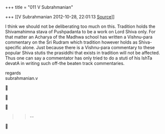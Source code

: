 +++
title = "011 V Subrahmanian"

+++
[[V Subrahmanian	2012-10-28, 22:01:13 [Source](https://groups.google.com/g/bvparishat/c/9SHaNwvK0ZY)]]



I think we should not be deliberating too much on this. Tradition holds the Shivamahimna stava of Pushpadanta to be a work on Lord Shiva only.
For that matter an Acharya of the Madhwa school has written a Vishnu-para commentary on the Sri Rudram which tradition however holds as Shiva-specific alone. Just because there is a Vishnu-para commentary to these popular Shiva stutis the prasiddhi that exists in tradition will not be affected. Thus one can say a commentator has only tried to do a stuti of his IshTa devatA in writing such off-the beaten track commentaries.  
  
regards  
subrahmanian.v  
  







> 
> > 
> > --  
> > 
> > 



